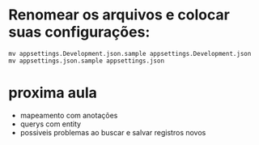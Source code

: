 # Renomear os arquivos e colocar suas configurações:
```shell
mv appsettings.Development.json.sample appsettings.Development.json
mv appsettings.json.sample appsettings.json
```

# proxima aula
- mapeamento com anotações
- querys com entity
- possiveis problemas ao buscar e salvar registros novos